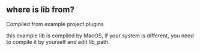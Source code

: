 ## where is lib from?

Compiled from example project plugins

this example lib is compiled by MacOS, if your system is different, you need to compile it by yourself and edit
lib_path.
